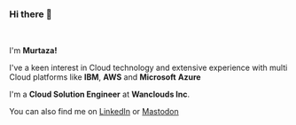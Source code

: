 ### Hi there 👋

<br/>

 I'm **Murtaza!**
 
 I've a keen interest in Cloud technology and extensive experience with multi Cloud platforms like **IBM**, **AWS** and **Microsoft** **Azure**
 
 I'm a **Cloud Solution Engineer** at **Wanclouds Inc**.

 You can also find me on [LinkedIn](https://www.linkedin.com/in/murtaza-anwar/) or <a rel="me" href="https://mastodon.social/@murtazaA69">Mastodon</a>

